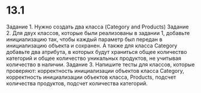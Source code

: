 # 13.1
Задание 1. Нужно создать два класса (Category and Products)
Задание 2. Для двух классов, которые были реализованы в задании 1, добавьте инициализацию так, чтобы каждый параметр был передан в инициализацию объекта и сохранен. А также для класса Category добавьте два атрибута, в которых будут храниться общее количество категорий и общее количество уникальных продуктов, не учитывая количество в наличии.
Задание 3. Напишите тесты для классов, которые проверяют: корректность инициализации объектов класса Category,
корректность инициализации объектов класса, Products, подсчет количества продуктов, подсчет количества категорий.

